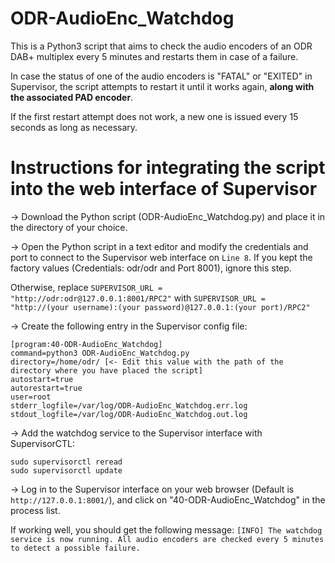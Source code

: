 # ODR-AudioEnc_Watchdog
This is a Python3 script that aims to check the audio encoders of an ODR DAB+ multiplex every 5 minutes and restarts them in case of a failure.

In case the status of one of the audio encoders is "FATAL" or "EXITED" in Supervisor, the script attempts to restart it until it works again, **along with the associated PAD encoder**.

If the first restart attempt does not work, a new one is issued every 15 seconds as long as necessary.

# Instructions for integrating the script into the web interface of Supervisor

-> Download the Python script (ODR-AudioEnc_Watchdog.py) and place it in the directory of your choice.

-> Open the Python script in a text editor and modify the credentials and port to connect to the Supervisor web interface on ```Line 8```.
If you kept the factory values (Credentials: odr/odr and Port 8001), ignore this step.

Otherwise, replace ```SUPERVISOR_URL = "http://odr:odr@127.0.0.1:8001/RPC2"``` with ```SUPERVISOR_URL = "http://(your username):(your password)@127.0.0.1:(your port)/RPC2"```

-> Create the following entry in the Supervisor config file:
```
[program:40-ODR-AudioEnc_Watchdog]
command=python3 ODR-AudioEnc_Watchdog.py
directory=/home/odr/ [<- Edit this value with the path of the directory where you have placed the script]
autostart=true
autorestart=true
user=root
stderr_logfile=/var/log/ODR-AudioEnc_Watchdog.err.log
stdout_logfile=/var/log/ODR-AudioEnc_Watchdog.out.log
```

-> Add the watchdog service to the Supervisor interface with SupervisorCTL:
```
sudo supervisorctl reread
sudo supervisorctl update
```

-> Log in to the Supervisor interface on your web browser (Default is ```http://127.0.0.1:8001/```), and click on "40-ODR-AudioEnc_Watchdog" in the process list.

If working well, you should get the following message:
```[INFO] The watchdog service is now running. All audio encoders are checked every 5 minutes to detect a possible failure.```
